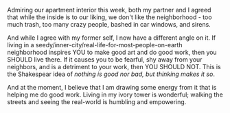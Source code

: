Admiring our apartment interior this week, both my partner and I agreed that while the inside is to our liking, we don't like the neighborhood - too much trash, too many crazy people, bashed in car windows, and sirens.

And while I agree with my former self, I now have a different angle on it. If living in a seedy/inner-city/real-life-for-most-people-on-earth neighborhood inspires YOU to make good art and do good work, then you SHOULD live there. If it causes you to be fearful, shy away from your neighbors, and is a detriment to your work, then YOU SHOULD NOT. This is the Shakespear idea of _nothing is good nor bad, but thinking makes it so_. 

And at the moment, I believe that I am drawing some energy from it that is helping me do good work. Living in my ivory tower is wonderful; walking the streets and seeing the real-world is humbling and empowering. 